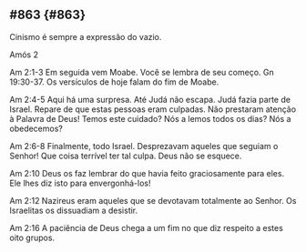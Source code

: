 ## #863 {#863}

Cinismo é sempre a expressão do vazio.

Amós 2

Am 2:1-3 Em seguida vem Moabe. Você se lembra de seu começo. Gn 19:30-37\. Os versículos de hoje falam do fim de Moabe.

Am 2:4-5 Aqui há uma surpresa. Até Judá não escapa. Judá fazia parte de Israel. Repare de que estas pessoas eram culpadas. Não prestaram atenção à Palavra de Deus! Temos este cuidado? Nós a lemos todos os dias? Nós a obedecemos?

Am 2:6-8 Finalmente, todo Israel. Desprezavam aqueles que seguiam o Senhor! Que coisa terrível ter tal culpa. Deus não se esquece.

Am 2:10 Deus os faz lembrar do que havia feito graciosamente para eles. Ele lhes diz isto para envergonhá-los!

Am 2:12 Nazireus eram aqueles que se devotavam totalmente ao Senhor. Os Israelitas os dissuadiam a desistir.

Am 2:16 A paciência de Deus chega a um fim no que diz respeito a estes oito grupos.